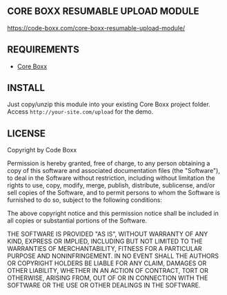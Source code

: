 ## CORE BOXX RESUMABLE UPLOAD MODULE
https://code-boxx.com/core-boxx-resumable-upload-module/

## REQUIREMENTS
* [Core Boxx](https://github.com/code-boxx/Core-Boxx/tree/main/core)

## INSTALL
Just copy/unzip this module into your existing Core Boxx project folder. Access `http://your-site.com/upload` for the demo.

## LICENSE
Copyright by Code Boxx

Permission is hereby granted, free of charge, to any person obtaining a copy
of this software and associated documentation files (the "Software"), to deal
in the Software without restriction, including without limitation the rights
to use, copy, modify, merge, publish, distribute, sublicense, and/or sell
copies of the Software, and to permit persons to whom the Software is
furnished to do so, subject to the following conditions:

The above copyright notice and this permission notice shall be included in all
copies or substantial portions of the Software.

THE SOFTWARE IS PROVIDED "AS IS", WITHOUT WARRANTY OF ANY KIND, EXPRESS OR
IMPLIED, INCLUDING BUT NOT LIMITED TO THE WARRANTIES OF MERCHANTABILITY,
FITNESS FOR A PARTICULAR PURPOSE AND NONINFRINGEMENT. IN NO EVENT SHALL THE
AUTHORS OR COPYRIGHT HOLDERS BE LIABLE FOR ANY CLAIM, DAMAGES OR OTHER
LIABILITY, WHETHER IN AN ACTION OF CONTRACT, TORT OR OTHERWISE, ARISING FROM,
OUT OF OR IN CONNECTION WITH THE SOFTWARE OR THE USE OR OTHER DEALINGS IN THE
SOFTWARE.